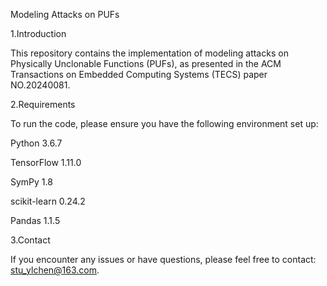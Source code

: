 Modeling Attacks on PUFs

1.Introduction

This repository contains the implementation of modeling attacks on Physically Unclonable Functions (PUFs), as presented in the ACM Transactions on Embedded Computing Systems (TECS) paper NO.20240081.

2.Requirements

To run the code, please ensure you have the following environment set up:

Python 3.6.7

TensorFlow 1.11.0

SymPy 1.8

scikit-learn 0.24.2

Pandas 1.1.5

3.Contact

If you encounter any issues or have questions, please feel free to contact: stu_ylchen@163.com.
